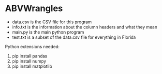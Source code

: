 # ABVWrangles

- data.csv is the CSV file for this program
- info.txt is the information about the column headers and what they mean
- main.py is the main python program
- test.txt is a subset of the data.csv file for everything in Florida

Python extensions needed:
1. pip install pandas
2. pip install numpy
3. pip install matplotlib
